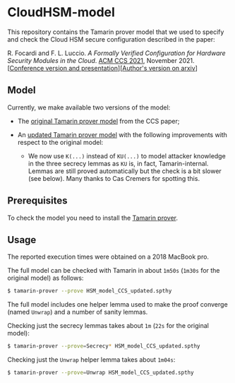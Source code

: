 # CloudHSM-model

This repository contains the Tamarin prover model that we used to specify and check the Cloud HSM secure configuration described in the paper:

R. Focardi and F. L. Luccio. *A Formally Verified Configuration for Hardware Security Modules in the Cloud*. [ACM CCS 2021](https://www.sigsac.org/ccs/CCS2021/), November 2021. [[Conference version and presentation](https://dl.acm.org/doi/10.1145/3460120.3484785)][[Author's version on arxiv](https://arxiv.org/abs/2109.13631)]

## Model

Currently, we make available two versions of the model:

- The [original Tamarin prover model](https://github.com/secgroup/CloudHSM-model/blob/main/HSM_model_CCS_cameraready.spthy) from the CCS paper;
- An [updated Tamarin prover model](https://github.com/secgroup/CloudHSM-model/blob/main/HSM_model_CCS_updated.spthy) with the following improvements with respect to the original model:

	- We now use `K(...)` instead of `KU(...)` to model attacker knowledge in the three secrecy lemmas as `KU` is, in fact, Tamarin-internal. Lemmas are still proved automatically but the check is a bit slower (see below). Many thanks to Cas Cremers for spotting this.

## Prerequisites

To check the model you need to install the [Tamarin prover](https://tamarin-prover.github.io/).

## Usage

The reported execution times were obtained on a 2018 MacBook pro.

The full model can be checked with Tamarin in about `1m50s` (`1m30s` for the original model) as follows:

```bash
$ tamarin-prover --prove HSM_model_CCS_updated.spthy
```

The full model includes one helper lemma used to make the proof converge (named `Unwrap`) and a number of sanity lemmas. 

Checking just the secrecy lemmas takes about `1m` (`22s` for the original model):

```bash
$ tamarin-prover --prove=Secrecy* HSM_model_CCS_updated.spthy
```

Checking just the `Unwrap` helper lemma takes about `1m04s`:

```bash
$ tamarin-prover --prove=Unwrap HSM_model_CCS_updated.spthy
```

